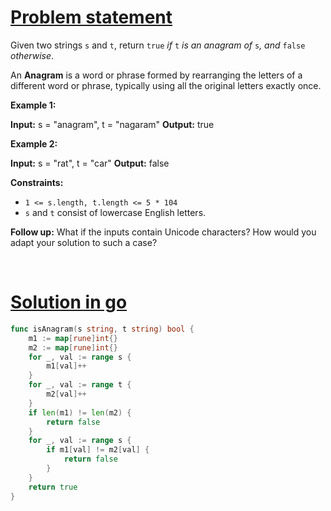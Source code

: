 # [Problem statement](https://leetcode.com/problems/valid-anagram)

Given two strings `s` and `t`, return `true` _if_ `t` _is an anagram of_ `s`_, and_ `false` _otherwise_.

An **Anagram** is a word or phrase formed by rearranging the letters of a different word or phrase, typically using all the original letters exactly once.

**Example 1:**

**Input:** s = "anagram", t = "nagaram"
**Output:** true

**Example 2:**

**Input:** s = "rat", t = "car"
**Output:** false

**Constraints:**

* `1 <= s.length, t.length <= 5 * 104`
* `s` and `t` consist of lowercase English letters.

**Follow up:** What if the inputs contain Unicode characters? How would you adapt your solution to such a case?

<br />

# [Solution in go](https://leetcode.com/submissions/detail/947241608/)

```go
func isAnagram(s string, t string) bool {
    m1 := map[rune]int{}
    m2 := map[rune]int{}
    for _, val := range s {
        m1[val]++
    }
    for _, val := range t {
        m2[val]++
    }
    if len(m1) != len(m2) {
        return false
    }
    for _, val := range s {
        if m1[val] != m2[val] {
            return false
        }
    }
    return true
}
```